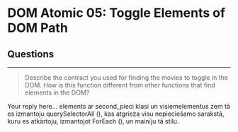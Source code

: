 # DOM Atomic 05: Toggle Elements of DOM Path

## Questions

---

> Describe the contract you used for finding the movies to toggle in the DOM. How is this function different from other functions that find elements in the DOM?

Your reply here...  elements ar second_pieci klasi un visiemelementus zem tā es izmantoju querySelectorAll (), kas atgrieza visu nepieciešamo sarakstā, kuru es atkārtoju, izmantojot ForEach (), un mainīju tā stilu.